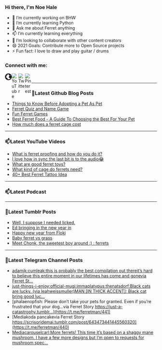 ### Hi there, I'm Noe Hale

- 🔭 I’m currently working on BHW
- 🌱 I’m currently learning Python
- 💬 Ask me about Ferret anything
- 📫 I’m currently learning everything
- 🔭 I’m looking to collaborate with other content creators
- 😄 2021 Goals: Contribute more to Open Source projects
- ⚡ Fun fact: I love to draw and play guitar / drums

### Connect with me:

[<img align="left" alt="ferretvoice.com" width="22px" src="https://raw.githubusercontent.com/iconic/open-iconic/master/svg/globe.svg" />](https://ferretvoice.com)
[<img align="left" alt="YouTube" width="22px" src="https://cdn.jsdelivr.net/npm/simple-icons@v3/icons/youtube.svg" />](https://www.youtube.com/channel/UCk665XTfaMLVwFVWUmgnDiw)
[<img align="left" alt="Twitter" width="22px" src="https://cdn.jsdelivr.net/npm/simple-icons@v3/icons/twitter.svg" />](https://twitter.com/voiceferret)
[<img align="left" alt="Pinterest" width="22px" src="https://cdn.jsdelivr.net/npm/simple-icons@v3/icons/pinterest.svg" />](https://www.pinterest.com/voiceferret/)

<br />

---
### 🔭Latest Github Blog Posts
<!-- GITHUB:START -->
- [Things to Know Before Adopting a Pet As Pet](http://noehale.github.io/things-to-know-before-adopting-a-pet-as-pet/)
- [Ferret Quiz and Name Game](http://noehale.github.io/ferret-quiz/)
- [Fun Ferret Games](http://noehale.github.io/fun-ferret-games/)
- [Best Ferret Food - A Guide To Choosing the Best For Your Pet](http://noehale.github.io/best-ferret-food/)
- [How much does a ferret cage cost](http://noehale.github.io/how-much-does-a-ferret-cage-cost/)
<!-- GITHUB:END -->
---
### 📫Latest YouTube Videos

<!-- YOUTUBE:START -->
- [What is ferret proofing and how do you do it?](https://www.youtube.com/watch?v=81Syh_DJBQQ)
- [I love how in sync the last bit is to the audio😂](https://www.youtube.com/watch?v=WHBeGHwSlGY)
- [What are good ferret toys?](https://www.youtube.com/watch?v=tPxRilBzc0s)
- [What kind of cage do ferrets need?](https://www.youtube.com/watch?v=xzz6hC3sR5A)
- [40+ Best Ferret Tattoo Idea](https://www.youtube.com/watch?v=KIKqduR6Xcs)
<!-- YOUTUBE:END -->

---
### 📫Latest Podcast

<!-- PODCAST:START -->
<!-- PODCAST:END -->
---
### 📝Latest Tumblr Posts

<!-- TUMBLR:START -->
- [Well, I suppose I needed licked.](https://come-forth-into-the-light.tumblr.com/post/643499831607918592)
- [Ed bringing in the new year in](https://come-forth-into-the-light.tumblr.com/post/643477221704597504)
- [Happy new year from Floki](https://come-forth-into-the-light.tumblr.com/post/643454531686088704)
- [Baby ferret vs grass](https://come-forth-into-the-light.tumblr.com/post/643409271325868032)
- [Meet Chonk, the sweetest boy around :) : ferrets](https://come-forth-into-the-light.tumblr.com/post/643386615284269056)
<!-- TUMBLR:END -->
---
### 📝Latest Telegram Channel Posts

<!-- TELEGRAM:START -->
- [adamjk:cumleak:this is probably the best compilation out thereit’s hard to believe this entire moment in our lifetimes has come and gonevia Ferret St...](https://t.me/ferretman/443)
- [just-things-i-enjoy:official-mugi:immaplatypus:thenatsdorf:Black cats are lucky. (via leahweissmuller)MAN [IN THICK ACCENT]: Black cat bring good luc...](https://t.me/ferretman/442)
- [phalaenopfish: Please don’t take your pets for granted. Even if you’re frustrated that your dog...via Ferret Story https://just-a-catastrophy.tumblr...](https://t.me/ferretman/441)
- [Mediakoda pancakevia Ferret Story https://scrisoridemai.tumblr.com/post/643473441445560320](https://t.me/ferretman/440)
- [Mediacarouselcarl:More ferrets! This time it’s based on a shaggy mane mushroom. I have a few more designs but I’m open to requests for mushroom spec...](https://t.me/ferretman/439)
<!-- TELEGRAM:END -->
